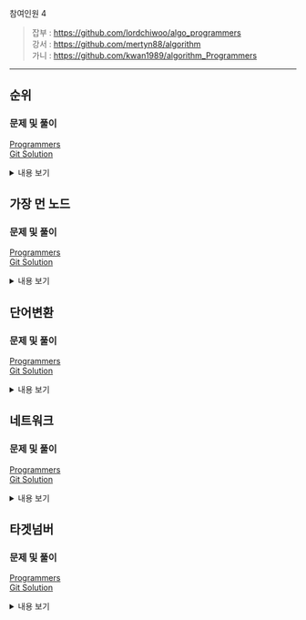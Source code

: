참여인원 4
> 잡부 : https://github.com/lordchiwoo/algo_programmers  
> 강서 : https://github.com/mertyn88/algorithm  
> 가니 : https://github.com/kwan1989/algorithm_Programmers
---

## 순위
### 문제 및 풀이
[Programmers]()  
[Git Solution]()
<details markdown="1">
<summary>내용 보기</summary>

</details>

## 가장 먼 노드
### 문제 및 풀이
[Programmers](https://programmers.co.kr/learn/courses/30/lessons/49189)  
[Git Solution]()
<details markdown="1">
<summary>내용 보기</summary>

</details>

## 단어변환
### 문제 및 풀이
[Programmers](https://programmers.co.kr/learn/courses/30/lessons/43163)  
[Git Solution]()
<details markdown="1">
<summary>내용 보기</summary>

</details>

## 네트워크
### 문제 및 풀이
[Programmers](https://programmers.co.kr/learn/courses/30/lessons/43162)  
[Git Solution]()
<details markdown="1">
<summary>내용 보기</summary>

</details>

## 타겟넘버
### 문제 및 풀이
[Programmers](https://programmers.co.kr/learn/courses/30/lessons/43165)  
[Git Solution]()
<details markdown="1">
<summary>내용 보기</summary>

</details>

